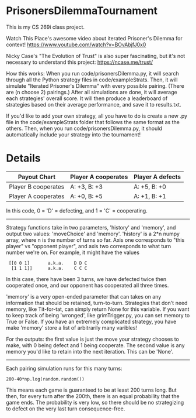 # PrisonersDilemmaTournament

This is my CS 269i class project.

Watch This Place's awesome video about iterated Prisoner's Dilemma for context! https://www.youtube.com/watch?v=BOvAbjfJ0x0

Nicky Case's "The Evolution of Trust" is also super fascinating, but it's not necessary to understand this project: https://ncase.me/trust/

How this works:
When you run code/prisonersDilemma.py, it will search through all the Python strategy files in code/exampleStrats. Then, it will simulate "Iterated Prisoner's Dilemma" with every possible pairing. (There are (n choose 2) pairings.) After all simulations are done, it will average each strategies' overall score. It will then produce a leaderboard of strategies based on their average performance, and save it to results.txt.

If you'd like to add your own strategy, all you have to do is create a new .py file in the code/exampleStrats folder that follows the same format as the others. Then, when you run code/prisonersDilemma.py, it should automatically include your strategy into the tournament!

# Details
| Payout Chart  | Player A cooperates | Player A defects |
| ------------- | ------------- | ------------- |
| Player B cooperates  | A: +3, B: +3  | A: +5, B: +0  |
| Player A cooperates  | A: +0, B: +5  | A: +1, B: +1  |

In this code, 0 = 'D' = defecting, and 1 = 'C' = cooperating.

---

Strategy functions take in two parameters, 'history' and 'memory', and output two values: 'moveChoice' and 'memory'. 'history' is a 2\*n numpy array, where n is the number of turns so far. Axis one corresponds to "this player" vs "opponent player", and axis two corresponds to what turn number we're on.
For example, it might have the values
```
 [[0 0 1]       a.k.a.    D D C
  [1 1 1]]      a.k.a.    C C C
```
In this case, there have been 3 turns, we have defected twice then cooperated once, and our opponent has cooperated all three times.

'memory' is a very open-ended parameter that can takes on any information that should be retained, turn-to-turn. Strategies that don't need memory, like Tit-for-tat, can simply return None for this variable. If you want to keep track of being 'wronged', like grimTrigger.py, you can set memory to True or False. If you have an extremely complicated strategy, you have make 'memory' store a list of arbitrarily many varibles!

For the outputs: the first value is just the move your strategy chooses to make, with 0 being defect and 1 being cooperate. The second value is any memory you'd like to retain into the next iteration. This can be 'None'.

---

Each pairing simulation runs for this many turns:
```
200-40*np.log(random.random())
```
This means each game is guaranteed to be at least 200 turns long. But then, for every turn after the 200th, there is an equal probability that the game ends. The probability is very low, so there should be no strategizing to defect on the very last turn consequence-free.

